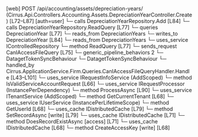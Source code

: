 [web] POST /api/accounting/assets/depreciation-years/  (Cirrus.Api.Controllers.Accounting.Assets.DepreciationYearController.Create)  [L72–L87] [auth=user]
  └─ calls DepreciationYearRepository.Add [L84]
  └─ calls DepreciationYearRepository.ReadQuery [L77]
  └─ queries DepreciationYear [L77]
    └─ reads_from DepreciationYears
  └─ writes_to DepreciationYear [L84]
    └─ reads_from DepreciationYears
  └─ uses_service IControlledRepository<DepreciationYear>
    └─ method ReadQuery [L77]
  └─ sends_request CanIAccessFileQuery [L75]
    └─ generic_pipeline_behaviors 2
      └─ DatagetTokenSyncBehaviour
      └─ DatagetTokenSyncBehaviour
    └─ handled_by Cirrus.ApplicationService.Firm.Queries.CanIAccessFileQueryHandler.Handle [L43–L101]
      └─ uses_service IRequestInfoService (AddScoped)
        └─ method IsValidServiceAccountRequest [L66]
      └─ uses_service IRequestProcessor (InstancePerDependency)
        └─ method ProcessAsync [L90]
      └─ uses_service ITenantService (AddScoped)
        └─ method GetCurrentTenant [L68]
      └─ uses_service IUserService (InstancePerLifetimeScope)
        └─ method GetUserId [L68]
      └─ uses_cache IDistributedCache [L79]
        └─ method SetRecordAsync [write] [L79]
      └─ uses_cache IDistributedCache [L71]
        └─ method DoesRecordExistAsync [access] [L71]
      └─ uses_cache IDistributedCache [L68]
        └─ method CreateAccessKey [write] [L68]

